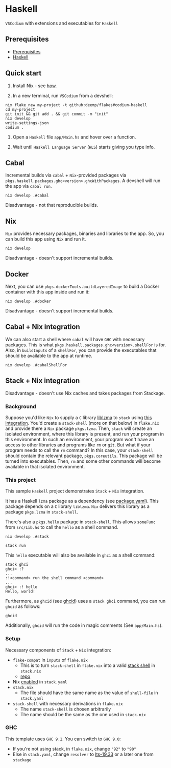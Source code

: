 # Haskell

`VSCodium` with extensions and executables for `Haskell`

## Prerequisites

- [Prerequisites](https://github.com/deemp/flakes#prerequisites)
- [Haskell](https://github.com/deemp/flakes/blob/main/README/Haskell.md)

## Quick start

1. Install Nix - see [how](https://github.com/deemp/flakes/blob/main/README/InstallNix.md).

1. In a new terminal, run `VSCodium` from a devshell:

```console
nix flake new my-project -t github:deemp/flakes#codium-haskell
cd my-project
git init && git add . && git commit -m "init"
nix develop
write-settings-json
codium .
```

1. Open a `Haskell` file `app/Main.hs` and hover over a function.

1. Wait until `Haskell Language Server` (`HLS`) starts giving you type info.

## Cabal

Incremental builds via `cabal` + `Nix`-provided packages via `pkgs.haskell.packages.ghc<version>.ghcWithPackages`. A devshell will run the app via `cabal run`.

```console
nix develop .#cabal
```

Disadvantage - not that reproducible builds.

## Nix

`Nix` provides necessary packages, binaries and libraries to the app. So, you can build this app using `Nix` and run it.

```console
nix develop
```

Disadvantage - doesn't support incremental builds.

## Docker

Next, you can use `pkgs.dockerTools.buildLayeredImage` to build a Docker container with this app inside and run it:

```console
nix develop .#docker
```

Disadvantage - doesn't support incremental builds.

## Cabal + Nix integration

We can also start a shell where `cabal` will have `GHC` with necessary packages. This is what `pkgs.haskell.packages.ghc<version>.shellFor` is for. Also, in `buildInputs` of a `shellFor`, you can provide the executables that should be available to the app at runtime.

```console
nix develop .#cabalShellFor
```

## Stack + Nix integration

Disadvantage - doesn't use Nix caches and takes packages from Stackage.

### Background

Suppose you'd like `Nix` to supply a `C` library [liblzma](https://tukaani.org/xz/) to `stack` using [this integration](https://docs.haskellstack.org/en/stable/nix_integration/).
You'd create a `stack-shell` (more on that below) in `flake.nix` and provide there a `Nix` package `pkgs.lzma`.
Then, `stack` will create an isolated environment, where this library is present, and run your program in this environment.
In such an environment, your program won't have an access to other libraries and programs like `rm` or `git`.
But what if your program needs to call the `rm` command?
In this case, your `stack-shell` should contain the relevant package, `pkgs.coreutils`.
This package will be turned into executables. Then, `rm` and some other commands will become available in that isolated environment.

### This project

This sample `Haskell` project demonstrates `Stack` + `Nix` integration.

It has a Haskell `lzma` package as a dependency (see [package.yaml](./package.yaml)). This package depends on a `C` library `liblzma`.
`Nix` delivers this library as a package `pkgs.lzma` in `stack-shell`.

There's also a `pkgs.hello` package in `stack-shell`.
This allows `someFunc` from `src/Lib.hs` to call the `hello` as a shell command.

```console
nix develop .#stack
```

```console
stack run
```

This `hello` executable will also be available in `ghci` as a shell command:

```console
stack ghci
ghci> :?
...
:!<command> run the shell command <command>
...
ghci> :! hello
Hello, world!
```

Furthermore, as `ghcid` (see [ghcid](#ghcid)) uses a `stack ghci` command, you can run `ghcid` as follows:

```console
ghcid
```

Additionally, `ghcid` will run the code in magic comments (See `app/Main.hs`).

### Setup

Necessary components of `Stack` + `Nix` integration:

- `flake-compat` in `inputs` of `flake.nix`
  - This is to turn `stack-shell` in `flake.nix` into a valid [stack shell](https://docs.haskellstack.org/en/stable/nix_integration/#external-c-libraries-through-a-shellnix-file) in `stack.nix`
  - [repo](https://github.com/edolstra/flake-compat)
- Nix [enabled](https://docs.haskellstack.org/en/stable/nix_integration/#configuration-options) in `stack.yaml`
- `stack.nix`
  - The file should have the same name as the value of `shell-file` in `stack.yaml`
- `stack-shell` with necessary derivations in `flake.nix`
  - The name `stack-shell` is chosen arbitrarily
  - The name should be the same as the one used in `stack.nix`

### GHC

This template uses `GHC 9.2`. You can switch to `GHC 9.0`:

- If you're not using stack, in `flake.nix`, change `"92"` to `"90"`
- Else in `stack.yaml`, change `resolver` to [lts-19.33](https://www.stackage.org/lts-19.33) or a later one from `stackage`
